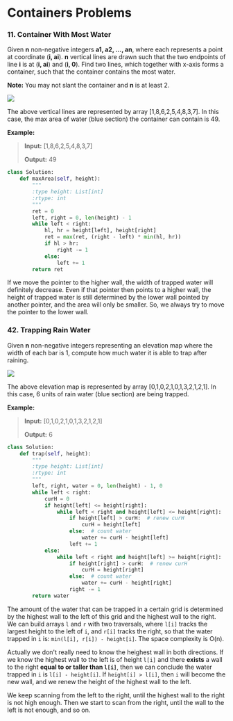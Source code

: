 # Containers Problems

### 11. Container With Most Water

Given **n** non-negative integers **a1, a2, ..., an**, where each represents a point at coordinate (**i, ai**). **n** vertical lines are drawn such that the two endpoints of line **i** is at (**i, ai**) and (**i, 0**). Find two lines, which together with x-axis forms a container, such that the container contains the most water.

**Note:** You may not slant the container and **n** is at least 2.

![](https://s3-lc-upload.s3.amazonaws.com/uploads/2018/07/17/question_11.jpg)

The above vertical lines are represented by array [1,8,6,2,5,4,8,3,7]. In this case, the max area of water (blue section) the container can contain is 49.

 

**Example:**

> **Input:** [1,8,6,2,5,4,8,3,7]
> 
> **Output:** 49

```python
class Solution:
    def maxArea(self, height):
        """
        :type height: List[int]
        :rtype: int
        """
        ret = 0
        left, right = 0, len(height) - 1
        while left < right:
            hl, hr = height[left], height[right]
            ret = max(ret, (right - left) * min(hl, hr))
            if hl > hr:
                right -= 1
            else:
                left += 1
        return ret
```

If we move the pointer to the higher wall, the width of trapped water will definitely decrease. Even if that pointer then points to a higher wall, the height of trapped water is still determined by the lower wall pointed by another pointer, and the area will only be smaller. So, we always try to move the pointer to the lower wall. 

### 42. Trapping Rain Water

Given **n** non-negative integers representing an elevation map where the width of each bar is 1, compute how much water it is able to trap after raining.

![](http://www.leetcode.com/static/images/problemset/rainwatertrap.png)

The above elevation map is represented by array [0,1,0,2,1,0,1,3,2,1,2,1]. In this case, 6 units of rain water (blue section) are being trapped.

**Example:**

> **Input:** [0,1,0,2,1,0,1,3,2,1,2,1]
> 
> **Output:** 6

```python
class Solution:
    def trap(self, height):
        """
        :type height: List[int]
        :rtype: int
        """
        left, right, water = 0, len(height) - 1, 0
        while left < right:
            curH = 0
            if height[left] <= height[right]:
                while left < right and height[left] <= height[right]:
                    if height[left] > curH:  # renew curH
                        curH = height[left]
                    else:  # count water
                        water += curH - height[left]
                    left += 1
            else:
                while left < right and height[left] >= height[right]:
                    if height[right] > curH:  # renew curH
                        curH = height[right]
                    else:  # count water
                        water += curH - height[right]
                    right -= 1
        return water
```

The amount of the water that can be trapped in a certain grid is determined by the highest wall to the left of this grid and the highest wall to the right. We can build arrays `l` and `r` with two traversals, where `l[i]` tracks the largest height to the left of `i`, and `r[i]` tracks the right, so that the water trapped in `i` is: `min(l[i], r[i]) - height[i]`. The space complexity is O(n).

Actually we don't really need to know the heighest wall in both directions. If we know the highest wall to the left is of height `l[i]` and there **exists** a wall to the right **equal to or taller than `l[i]`**, then we can conclude the water trapped in `i` is `l[i] - height[i]`. If `height[i] > l[i]`, then `i` will become the new wall, and we renew the height of the highest wall to the left.

We keep scanning from the left to the right, until the highest wall to the right is not high enough. Then we start to scan from the right, until the wall to the left is not enough, and so on.